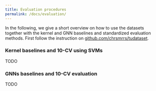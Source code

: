 ```yaml
---
title: Evaluation procedures
permalink: /docs/evaluation/
---
```


In the following, we give a short overview on how to use the datasets together with the kernel and GNN baselines and standardized evaluation methods. 
First follow the instruction on [github.com/chrsmrrs/tudataset](https://github.com/chrsmrrs/tudataset). 

### Kernel baselines and 10-CV using SVMs

TODO


### GNNs baselines and 10-CV evaluation

TODO
